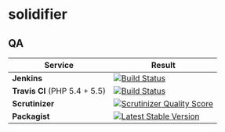 solidifier
==========

QA
--

Service | Result
--- | ---
**Jenkins** | [![Build Status](http://jenkins.deboo.fr/job/Solidifier/badge/icon)](http://jenkins.deboo.fr/job/Solidifier/)
**Travis CI** (PHP 5.4 + 5.5) | [![Build Status](https://travis-ci.org/Niktux/solidifier.png?branch=master)](https://travis-ci.org/Niktux/solidifier)
**Scrutinizer** | [![Scrutinizer Quality Score](https://scrutinizer-ci.com/g/Niktux/solidifier/badges/quality-score.png?s=c09e69b8c2ee6b650379401a44d3e0f7facaac93)](https://scrutinizer-ci.com/g/Niktux/solidifier/)
**Packagist** | [![Latest Stable Version](https://poser.pugx.org/niktux/solidifier/v/stable.png)](https://packagist.org/packages/niktux/solidifier)
